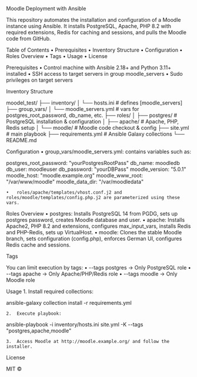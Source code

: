 Moodle Deployment with Ansible

This repository automates the installation and configuration of a Moodle instance using Ansible. It installs PostgreSQL, Apache, PHP 8.2 with required extensions, Redis for caching and sessions, and pulls the Moodle code from GitHub.

Table of Contents
	•	Prerequisites
	•	Inventory Structure
	•	Configuration
	•	Roles Overview
	•	Tags
	•	Usage
	•	License

Prerequisites
	•	Control machine with Ansible 2.18+ and Python 3.11+ installed
	•	SSH access to target servers in group moodle_servers
	•	Sudo privileges on target servers

Inventory Structure

moodel_test/
├── inventory/
│   └── hosts.ini               # defines [moodle_servers]
├── group_vars/
│   └── moodle_servers.yml      # vars for postgres_root_password, db_name, etc.
├── roles/
│   ├── postgres/               # PostgreSQL installation & configuration
│   ├── apache/                 # Apache, PHP, Redis setup
│   └── moodle/                 # Moodle code checkout & config
├── site.yml                    # main playbook
├── requirements.yml            # Ansible Galaxy collections
└── README.md

Configuration
	•	group_vars/moodle_servers.yml: contains variables such as:

postgres_root_password: "yourPostgresRootPass"
db_name: moodledb
db_user: moodleuser
db_password: "yourDBPass"
moodle_version: "5.0.1"
moodle_host: "moodle.example.org"
moodle_www_root: "/var/www/moodle"
moodle_data_dir: "/var/moodledata"


	•	roles/apache/templates/vhost.conf.j2 and roles/moodle/templates/config.php.j2 are parameterized using these vars.

Roles Overview
	•	postgres: Installs PostgreSQL 14 from PGDG, sets up postgres password, creates Moodle database and user.
	•	apache: Installs Apache2, PHP 8.2 and extensions, configures max_input_vars, installs Redis and PHP-Redis, sets up VirtualHost.
	•	moodle: Clones the stable Moodle branch, sets configuration (config.php), enforces German UI, configures Redis cache and sessions.

Tags

You can limit execution by tags:
	•	--tags postgres  → Only PostgreSQL role
	•	--tags apache    → Only Apache/PHP/Redis role
	•	--tags moodle    → Only Moodle role

Usage
	1.	Install required collections:

ansible-galaxy collection install -r requirements.yml


	2.	Execute playbook:

ansible-playbook -i inventory/hosts.ini site.yml -K --tags "postgres,apache,moodle"


	3.	Access Moodle at http://moodle.example.org/ and follow the installer.

License

MIT ©